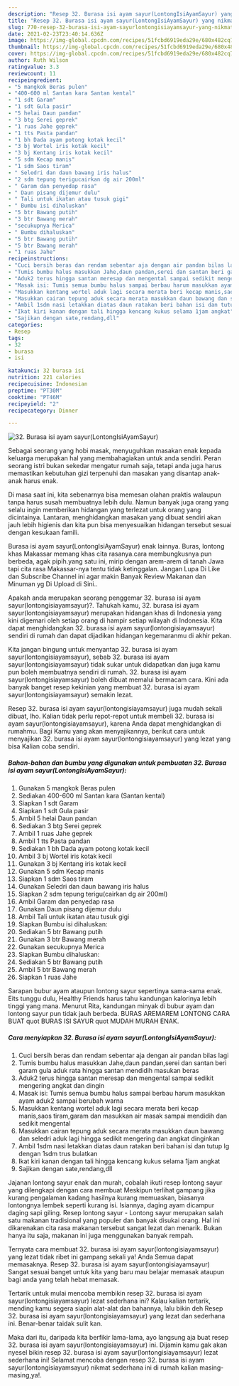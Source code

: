 ```yaml
---
description: "Resep 32. Burasa isi ayam sayur(LontongIsiAyamSayur) yang nikmat Untuk Jualan"
title: "Resep 32. Burasa isi ayam sayur(LontongIsiAyamSayur) yang nikmat Untuk Jualan"
slug: 770-resep-32-burasa-isi-ayam-sayurlontongisiayamsayur-yang-nikmat-untuk-jualan
date: 2021-02-23T23:40:14.636Z
image: https://img-global.cpcdn.com/recipes/51fcbd6919eda29e/680x482cq70/32-burasa-isi-ayam-sayurlontongisiayamsayur-foto-resep-utama.jpg
thumbnail: https://img-global.cpcdn.com/recipes/51fcbd6919eda29e/680x482cq70/32-burasa-isi-ayam-sayurlontongisiayamsayur-foto-resep-utama.jpg
cover: https://img-global.cpcdn.com/recipes/51fcbd6919eda29e/680x482cq70/32-burasa-isi-ayam-sayurlontongisiayamsayur-foto-resep-utama.jpg
author: Ruth Wilson
ratingvalue: 3.3
reviewcount: 11
recipeingredient:
- "5 mangkok Beras pulen"
- "400-600 ml Santan kara Santan kental"
- "1 sdt Garam"
- "1 sdt Gula pasir"
- "5 helai Daun pandan"
- "3 btg Serei geprek"
- "1 ruas Jahe geprek"
- "1 tts Pasta pandan"
- "1 bh Dada ayam potong kotak kecil"
- "3 bj Wortel iris kotak kecil"
- "3 bj Kentang iris kotak kecil"
- "5 sdm Kecap manis"
- "1 sdm Saos tiram"
- " Seledri dan daun bawang iris halus"
- "2 sdm tepung terigucairkan dg air 200ml"
- " Garam dan penyedap rasa"
- " Daun pisang dijemur dulu"
- " Tali untuk ikatan atau tusuk gigi"
- " Bumbu isi dihaluskan"
- "5 btr Bawang putih"
- "3 btr Bawang merah"
- "secukupnya Merica"
- " Bumbu dihaluskan"
- "5 btr Bawang putih"
- "5 btr Bawang merah"
- "1 ruas Jahe"
recipeinstructions:
- "Cuci bersih beras dan rendam sebentar aja dengan air pandan bilas lagi"
- "Tumis bumbu halus masukkan Jahe,daun pandan,serei dan santan beri garam gula aduk rata hingga santan mendidih masukan beras"
- "Aduk2 terus hingga santan meresap dan mengental sampai sedikit mengering angkat dan dingin"
- "Masak isi: Tumis semua bumbu halus sampai berbau harum masukkan ayam aduk2 sampai berubah warna"
- "Masukkan kentang wortel aduk lagi secara merata beri kecap manis,saos tiram,garam dan masukkan air masak sampai mendidih dan sedikit mengental"
- "Masukkan cairan tepung aduk secara merata masukkan daun bawang dan seledri aduk lagi hingga sedikit mengering dan angkat dinginkan"
- "Ambil 1sdm nasi letakkan diatas daun ratakan beri bahan isi dan tutup lg dengan 1sdm trus bulatkan"
- "Ikat kiri kanan dengan tali hingga kencang kukus selama 1jam angkat"
- "Sajikan dengan sate,rendang,dll"
categories:
- Resep
tags:
- 32
- burasa
- isi

katakunci: 32 burasa isi 
nutrition: 221 calories
recipecuisine: Indonesian
preptime: "PT30M"
cooktime: "PT46M"
recipeyield: "2"
recipecategory: Dinner

---
```



![32. Burasa isi ayam sayur(LontongIsiAyamSayur)](https://img-global.cpcdn.com/recipes/51fcbd6919eda29e/680x482cq70/32-burasa-isi-ayam-sayurlontongisiayamsayur-foto-resep-utama.jpg)

Sebagai seorang yang hobi masak, menyuguhkan masakan enak kepada keluarga merupakan hal yang membahagiakan untuk anda sendiri. Peran seorang istri bukan sekedar mengatur rumah saja, tetapi anda juga harus memastikan kebutuhan gizi terpenuhi dan masakan yang disantap anak-anak harus enak.

Di masa  saat ini, kita sebenarnya bisa memesan olahan praktis walaupun tanpa harus susah membuatnya lebih dulu. Namun banyak juga orang yang selalu ingin memberikan hidangan yang terlezat untuk orang yang dicintainya. Lantaran, menghidangkan masakan yang dibuat sendiri akan jauh lebih higienis dan kita pun bisa menyesuaikan hidangan tersebut sesuai dengan kesukaan famili. 

Burasa isi ayam sayur(LontongIsiAyamSayur) enak lainnya. Buras, lontong khas Makassar memang khas cita rasanya.cara membungkusnya pun berbeda, agak pipih.yang satu ini, mirip dengan arem-arem di tanah Jawa tapi cita rasa Makassar-nya tentu tidak ketinggalan. Jangan Lupa Di Like dan Subscribe Channel ini agar makin Banyak Review Makanan dan Minuman yg Di Upload di Sini..

Apakah anda merupakan seorang penggemar 32. burasa isi ayam sayur(lontongisiayamsayur)?. Tahukah kamu, 32. burasa isi ayam sayur(lontongisiayamsayur) merupakan hidangan khas di Indonesia yang kini digemari oleh setiap orang di hampir setiap wilayah di Indonesia. Kita dapat menghidangkan 32. burasa isi ayam sayur(lontongisiayamsayur) sendiri di rumah dan dapat dijadikan hidangan kegemaranmu di akhir pekan.

Kita jangan bingung untuk menyantap 32. burasa isi ayam sayur(lontongisiayamsayur), sebab 32. burasa isi ayam sayur(lontongisiayamsayur) tidak sukar untuk didapatkan dan juga kamu pun boleh membuatnya sendiri di rumah. 32. burasa isi ayam sayur(lontongisiayamsayur) boleh dibuat memalui bermacam cara. Kini ada banyak banget resep kekinian yang membuat 32. burasa isi ayam sayur(lontongisiayamsayur) semakin lezat.

Resep 32. burasa isi ayam sayur(lontongisiayamsayur) juga mudah sekali dibuat, lho. Kalian tidak perlu repot-repot untuk membeli 32. burasa isi ayam sayur(lontongisiayamsayur), karena Anda dapat menghidangkan di rumahmu. Bagi Kamu yang akan menyajikannya, berikut cara untuk menyajikan 32. burasa isi ayam sayur(lontongisiayamsayur) yang lezat yang bisa Kalian coba sendiri.

<!--inarticleads1-->

##### Bahan-bahan dan bumbu yang digunakan untuk pembuatan 32. Burasa isi ayam sayur(LontongIsiAyamSayur):

1. Gunakan 5 mangkok Beras pulen
1. Sediakan 400-600 ml Santan kara (Santan kental)
1. Siapkan 1 sdt Garam
1. Siapkan 1 sdt Gula pasir
1. Ambil 5 helai Daun pandan
1. Sediakan 3 btg Serei geprek
1. Ambil 1 ruas Jahe geprek
1. Ambil 1 tts Pasta pandan
1. Sediakan 1 bh Dada ayam potong kotak kecil
1. Ambil 3 bj Wortel iris kotak kecil
1. Gunakan 3 bj Kentang iris kotak kecil
1. Gunakan 5 sdm Kecap manis
1. Siapkan 1 sdm Saos tiram
1. Gunakan  Seledri dan daun bawang iris halus
1. Siapkan 2 sdm tepung terigu(cairkan dg air 200ml)
1. Ambil  Garam dan penyedap rasa
1. Gunakan  Daun pisang dijemur dulu
1. Ambil  Tali untuk ikatan atau tusuk gigi
1. Siapkan  Bumbu isi dihaluskan:
1. Sediakan 5 btr Bawang putih
1. Gunakan 3 btr Bawang merah
1. Gunakan secukupnya Merica
1. Siapkan  Bumbu dihaluskan:
1. Sediakan 5 btr Bawang putih
1. Ambil 5 btr Bawang merah
1. Siapkan 1 ruas Jahe


Sarapan bubur ayam ataupun lontong sayur sepertinya sama-sama enak. Eits tunggu dulu, Healthy Friends harus tahu kandungan kalorinya lebih tinggi yang mana. Menurut Rita, kandungan minyak di bubur ayam dan lontong sayur pun tidak jauh berbeda. BURAS AREMAREM LONTONG CARA BUAT quot BURAS ISI SAYUR quot MUDAH MURAH ENAK. 

<!--inarticleads2-->

##### Cara menyiapkan 32. Burasa isi ayam sayur(LontongIsiAyamSayur):

1. Cuci bersih beras dan rendam sebentar aja dengan air pandan bilas lagi
1. Tumis bumbu halus masukkan Jahe,daun pandan,serei dan santan beri garam gula aduk rata hingga santan mendidih masukan beras
1. Aduk2 terus hingga santan meresap dan mengental sampai sedikit mengering angkat dan dingin
1. Masak isi: Tumis semua bumbu halus sampai berbau harum masukkan ayam aduk2 sampai berubah warna
1. Masukkan kentang wortel aduk lagi secara merata beri kecap manis,saos tiram,garam dan masukkan air masak sampai mendidih dan sedikit mengental
1. Masukkan cairan tepung aduk secara merata masukkan daun bawang dan seledri aduk lagi hingga sedikit mengering dan angkat dinginkan
1. Ambil 1sdm nasi letakkan diatas daun ratakan beri bahan isi dan tutup lg dengan 1sdm trus bulatkan
1. Ikat kiri kanan dengan tali hingga kencang kukus selama 1jam angkat
1. Sajikan dengan sate,rendang,dll


Jajanan lontong sayur enak dan murah, cobalah ikuti resep lontong sayur yang dilengkapi dengan cara membuat Meskipun terlihat gampang jika kurang pengalaman kadang hasilnya kurang memuaskan, biasanya lontongnya lembek seperti kurang isi. Isiannya, daging ayam dicampur daging sapi giling. Resep lontong sayur - Lontong sayur merupakan salah satu makanan tradisional yang populer dan banyak disukai orang. Hal ini dikarenakan cita rasa makanan tersebut sangat lezat dan menarik. Bukan hanya itu saja, makanan ini juga menggunakan banyak rempah. 

Ternyata cara membuat 32. burasa isi ayam sayur(lontongisiayamsayur) yang lezat tidak ribet ini gampang sekali ya! Anda Semua dapat memasaknya. Resep 32. burasa isi ayam sayur(lontongisiayamsayur) Sangat sesuai banget untuk kita yang baru mau belajar memasak ataupun bagi anda yang telah hebat memasak.

Tertarik untuk mulai mencoba membikin resep 32. burasa isi ayam sayur(lontongisiayamsayur) lezat sederhana ini? Kalau kalian tertarik, mending kamu segera siapin alat-alat dan bahannya, lalu bikin deh Resep 32. burasa isi ayam sayur(lontongisiayamsayur) yang lezat dan sederhana ini. Benar-benar taidak sulit kan. 

Maka dari itu, daripada kita berfikir lama-lama, ayo langsung aja buat resep 32. burasa isi ayam sayur(lontongisiayamsayur) ini. Dijamin kamu gak akan nyesel bikin resep 32. burasa isi ayam sayur(lontongisiayamsayur) lezat sederhana ini! Selamat mencoba dengan resep 32. burasa isi ayam sayur(lontongisiayamsayur) nikmat sederhana ini di rumah kalian masing-masing,ya!.

